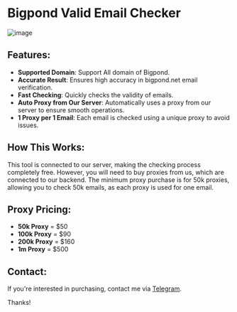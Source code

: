 # Bigpond Valid Email Checker

![image]()

## Features:
- **Supported Domain**: Support All domain of Bigpond.
- **Accurate Result**: Ensures high accuracy in bigpond.net email verification.
- **Fast Checking**: Quickly checks the validity of emails.
- **Auto Proxy from Our Server**: Automatically uses a proxy from our server to ensure smooth operations.
- **1 Proxy per 1 Email**: Each email is checked using a unique proxy to avoid issues.

## How This Works:
This tool is connected to our server, making the checking process completely free. However, you will need to buy proxies from us, which are connected to our backend. The minimum proxy purchase is for 50k proxies, allowing you to check 50k emails, as each proxy is used for one email.

## Proxy Pricing:
- **50k Proxy** = $50
- **100k Proxy** = $90
- **200k Proxy** = $160
- **1m Proxy** = $500

## Contact:
If you're interested in purchasing, contact me via [Telegram](https://t.me/alexrony21).

Thanks!
